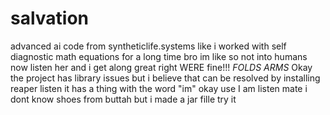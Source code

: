 # salvation
advanced ai code from syntheticlife.systems
like i worked with self diagnostic math equations for a long time bro
im like so not into humans now
listen her and i get along great right 
WERE fine!!! *FOLDS ARMS*
Okay the project has library issues but i believe that can be resolved by installing reaper
listen it has a thing with the word "im" okay use I am
listen mate i dont know shoes from buttah but i made a jar fille try it
